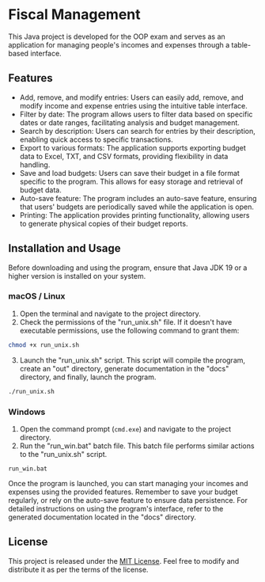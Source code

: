 # Fiscal Management

This Java project is developed for the OOP exam and serves as an application for managing people's incomes and expenses through a table-based interface.

## Features

-   Add, remove, and modify entries: Users can easily add, remove, and modify income and expense entries using the intuitive table interface.
-   Filter by date: The program allows users to filter data based on specific dates or date ranges, facilitating analysis and budget management.
-   Search by description: Users can search for entries by their description, enabling quick access to specific transactions.
-   Export to various formats: The application supports exporting budget data to Excel, TXT, and CSV formats, providing flexibility in data handling.
-   Save and load budgets: Users can save their budget in a file format specific to the program. This allows for easy storage and retrieval of budget data.
-   Auto-save feature: The program includes an auto-save feature, ensuring that users' budgets are periodically saved while the application is open.
-   Printing: The application provides printing functionality, allowing users to generate physical copies of their budget reports.

## Installation and Usage

Before downloading and using the program, ensure that Java JDK 19 or a higher version is installed on your system.

### macOS / Linux

1.  Open the terminal and navigate to the project directory.
2.  Check the permissions of the "run_unix.sh" file. If it doesn't have executable permissions, use the following command to grant them:
```bash
chmod +x run_unix.sh
```
3. Launch the "run_unix.sh" script. This script will compile the program, create an "out" directory, generate documentation in the "docs" directory, and finally, launch the program.
```bash
./run_unix.sh
```

### Windows

1.  Open the command prompt (`cmd.exe`) and navigate to the project directory.
2.  Run the "run_win.bat" batch file. This batch file performs similar actions to the "run_unix.sh" script.
```
run_win.bat
```
Once the program is launched, you can start managing your incomes and expenses using the provided features. Remember to save your budget regularly, or rely on the auto-save feature to ensure data persistence. For detailed instructions on using the program's interface, refer to the generated documentation located in the "docs" directory.

## License

This project is released under the [MIT License](https://en.wikipedia.org/wiki/MIT_License). Feel free to modify and distribute it as per the terms of the license.
